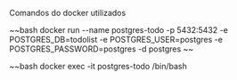 

Comandos do docker utilizados

~~bash
 docker run --name postgres-todo -p 5432:5432 -e POSTGRES_DB=todolist -e POSTGRES_USER=postgres -e POSTGRES_PASSWORD=postgres -d postgres
~~

~~bash
 docker exec -it postgres-todo /bin/bash
~~~